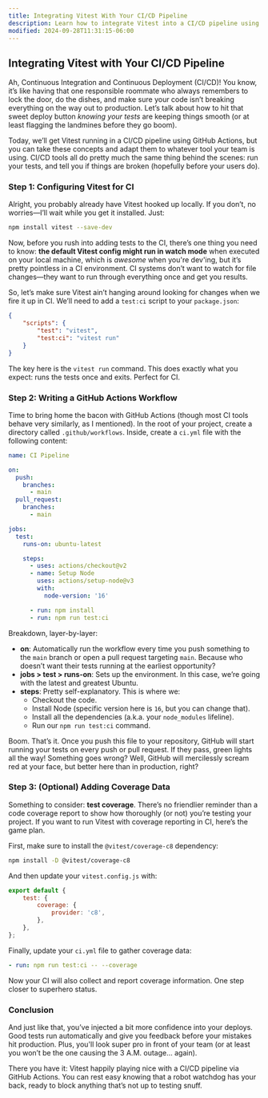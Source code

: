 ```yaml
---
title: Integrating Vitest With Your CI/CD Pipeline
description: Learn how to integrate Vitest into a CI/CD pipeline using GitHub Actions.
modified: 2024-09-28T11:31:15-06:00
---
```


## Integrating Vitest with Your CI/CD Pipeline

Ah, Continuous Integration and Continuous Deployment (CI/CD)! You know, it’s like having that one responsible roommate who always remembers to lock the door, do the dishes, and make sure your code isn’t breaking everything on the way out to production. Let’s talk about how to hit that sweet deploy button *knowing your tests* are keeping things smooth (or at least flagging the landmines before they go boom).

Today, we’ll get Vitest running in a CI/CD pipeline using GitHub Actions, but you can take these concepts and adapt them to whatever tool your team is using. CI/CD tools all do pretty much the same thing behind the scenes: run your tests, and tell you if things are broken (hopefully before your users do).

### Step 1: Configuring Vitest for CI

Alright, you probably already have Vitest hooked up locally. If you don’t, no worries—I’ll wait while you get it installed. Just:

```bash
npm install vitest --save-dev
```

Now, before you rush into adding tests to the CI, there’s one thing you need to know: **the default Vitest config might run in watch mode** when executed on your local machine, which is *awesome* when you're dev'ing, but it’s pretty pointless in a CI environment. CI systems don’t want to watch for file changes—they want to run through everything once and get you results.

So, let’s make sure Vitest ain’t hanging around looking for changes when we fire it up in CI. We’ll need to add a `test:ci` script to your `package.json`:

```json
{
	"scripts": {
		"test": "vitest",
		"test:ci": "vitest run"
	}
}
```

The key here is the `vitest run` command. This does exactly what you expect: runs the tests once and exits. Perfect for CI.

### Step 2: Writing a GitHub Actions Workflow

Time to bring home the bacon with GitHub Actions (though most CI tools behave very similarly, as I mentioned). In the root of your project, create a directory called `.github/workflows`. Inside, create a `ci.yml` file with the following content:

```yaml
name: CI Pipeline

on:
  push:
    branches:
      - main
  pull_request:
    branches:
      - main

jobs:
  test:
    runs-on: ubuntu-latest

    steps:
      - uses: actions/checkout@v2
      - name: Setup Node
        uses: actions/setup-node@v3
        with:
          node-version: '16'

      - run: npm install
      - run: npm run test:ci
```

Breakdown, layer-by-layer:

- **on**: Automatically run the workflow every time you push something to the `main` branch or open a pull request targeting `main`. Because who doesn’t want their tests running at the earliest opportunity?
- **jobs > test > runs-on**: Sets up the environment. In this case, we’re going with the latest and greatest Ubuntu.
- **steps**: Pretty self-explanatory. This is where we:
  - Checkout the code.
  - Install Node (specific version here is `16`, but you can change that).
  - Install all the dependencies (a.k.a. your `node_modules` lifeline).
  - Run our `npm run test:ci` command.

Boom. That’s it. Once you push this file to your repository, GitHub will start running your tests on every push or pull request. If they pass, green lights all the way! Something goes wrong? Well, GitHub will mercilessly scream red at your face, but better here than in production, right?

### Step 3: (Optional) Adding Coverage Data

Something to consider: **test coverage**. There’s no friendlier reminder than a code coverage report to show how thoroughly (or not) you’re testing your project. If you want to run Vitest with coverage reporting in CI, here’s the game plan.

First, make sure to install the `@vitest/coverage-c8` dependency:

```bash
npm install -D @vitest/coverage-c8
```

And then update your `vitest.config.js` with:

```js
export default {
	test: {
		coverage: {
			provider: 'c8',
		},
	},
};
```

Finally, update your `ci.yml` file to gather coverage data:

```yaml
- run: npm run test:ci -- --coverage
```

Now your CI will also collect and report coverage information. One step closer to superhero status.

### Conclusion

And just like that, you’ve injected a bit more confidence into your deploys. Good tests run automatically and give you feedback before your mistakes hit production. Plus, you'll look super pro in front of your team (or at least you won’t be the one causing the 3 A.M. outage… again).

There you have it: Vitest happily playing nice with a CI/CD pipeline via GitHub Actions. You can rest easy knowing that a robot watchdog has your back, ready to block anything that’s not up to testing snuff.
